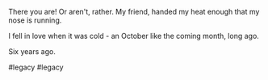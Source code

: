 There you are!
Or aren't, rather.
My friend,
handed my heat
enough that my nose is running.

I fell in love when it was cold -
an October like the coming month,
long ago.

Six years ago.

#legacy #legacy